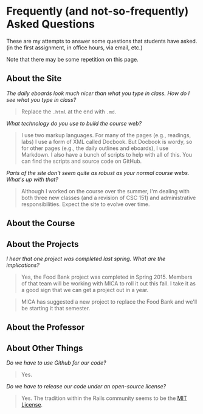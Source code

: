 Frequently (and not-so-frequently) Asked Questions
==================================================

These are my attempts to answer some questions that students have asked.
(in the first assignment, in office hours, via email, etc.)

Note that there may be some repetition on this page.

About the Site
--------------

_The daily eboards look much nicer than what you type in class.  How
do I see what you type in class?_

> Replace the `.html` at the end with `.md`.

_What technology do you use to build the course web?_

> I use two markup languages.  For many of the pages (e.g., readings,
  labs) I use a form of XML called Docbook.  But Docbook is wordy, so
  for other pages (e.g., the daily outlines and eboards), I use
  Markdown.  I also have a bunch of scripts to help with all of this.
  You can find the scripts and source code on GitHub.

_Parts of the site don't seem quite as robust as your normal course webs.
 What's up with that?_

> Although I worked on the course over the summer, I'm dealing with both
  three new classes (and a revision of CSC 151) and administrative
  responsibilities.  Expect the site to evolve over time.

About the Course
----------------

About the Projects
------------------

_I hear that one project was completed last spring.  What are the
implications?_

> Yes, the Food Bank project was completed in Spring 2015.  Members
  of that team will be working with MICA to roll it out this fall.
  I take it as a good sign that we can get a project out in a year.

> MICA has suggested a new project to replace the Food Bank and
  we'll be starting it that semester.

About the Professor
-------------------

About Other Things
------------------

_Do we have to use Github for our code?_

> Yes.

_Do we have to release our code under an open-source license?_

> Yes.  The tradition within the Rails community seems to be the
  [MIT License](http://opensource.org/licenses/MIT).
